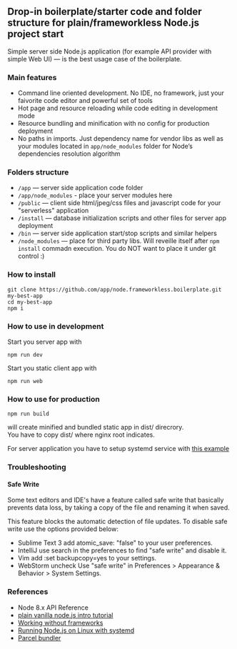 ## Drop-in boilerplate/starter code and folder structure for plain/frameworkless Node.js project start
Simple server side Node.js application (for example API provider with simple Web UI) — is the best usage case of the boilerplate.  

### Main features
- Command line oriented development. No IDE, no framework, just your faivorite code editor and powerful set of tools 
- Hot page and resource reloading while code editing in development mode
- Resource bundling and minification with no config for production deployment
- No paths in imports. Just dependency name for vendor libs as well as your modules located in 
 `app/node_modules` folder for Node’s dependencies resolution algorithm  

### Folders structure

- `/app` — server side application code folder
- `/app/node_modules` - place your server modules here
- `/public` — client side html/jpeg/css files and javascript code for your "serverless" application
- `/install` — database initialization scripts and other files for server app deployment
- `/bin` — server side application start/stop scripts and similar helpers
- `/node_modules` — place for third party libs. Will reveille itself after `npm install` commadn execution. You do NOT want to place it under git control :)

### How to install
```
git clone https://github.com/app/node.frameworkless.boilerplate.git my-best-app
cd my-best-app
npm i
```

### How to use in development
Start you server app with
```
npm run dev
```
Start you static client app with
```
npm run web
```
### How to use for production
```
npm run build
```
will create minified and bundled static app in dist/ direcrory.  
You have to copy dist/ where nginx root indicates.  
  
For server application you have to setup systemd service with [this example](install/README.md)  

### Troubleshooting
#### Safe Write
Some text editors and IDE's have a feature called safe write that basically prevents data loss, by taking a copy of the file and renaming it when saved.  
  
This feature blocks the automatic detection of file updates. To disable safe write use the options provided below:  

- Sublime Text 3 add atomic_save: "false" to your user preferences.  
- IntelliJ use search in the preferences to find "safe write" and disable it.  
- Vim add :set backupcopy=yes to your settings.  
- WebStorm uncheck Use "safe write" in Preferences > Appearance & Behavior > System Settings.  

### References
- Node 8.x API Reference
- [plain vanilla node.js intro tutorial](https://gist.github.com/shimondoodkin/6213581)
- [Working without frameworks](https://medium.com/node-js-javascript/working-without-frameworks-part-1-b948f281f782)
- [Running Node.js on Linux with systemd](https://blog.codeship.com/running-node-js-linux-systemd/)
- [Parcel bundler](https://parceljs.org/)
